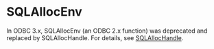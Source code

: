 # SQLAllocEnv<a name="EN-US_TOPIC_0242371436"></a>

In ODBC 3.x, SQLAllocEnv \(an ODBC 2.x function\) was deprecated and replaced by SQLAllocHandle. For details, see  [SQLAllocHandle](sqlallochandle.md).

